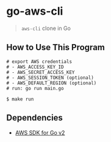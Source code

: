 # go-aws-cli

> `aws-cli` clone in Go

## How to Use This Program

```
# export AWS credentials
# - AWS_ACCESS_KEY_ID
# - AWS_SECRET_ACCESS_KEY
# - AWS_SESSION_TOKEN (optional)
# - AWS_DEFAULT_REGION (optional)
# run: go run main.go

$ make run
```

## Dependencies

- [AWS SDK for Go v2](https://github.com/aws/aws-sdk-go-v2)